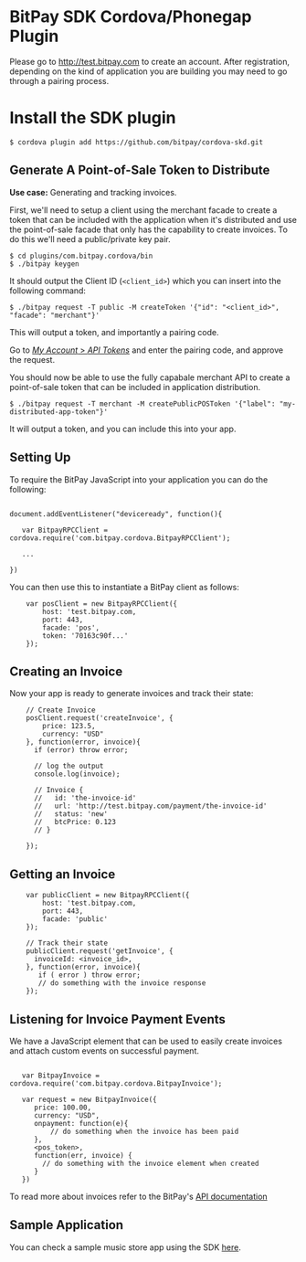 # BitPay SDK Cordova/Phonegap Plugin

Please go to http://test.bitpay.com to create an account. After registration, depending on the kind of application you are building you may need to go through a pairing process.

# Install the SDK plugin

```
$ cordova plugin add https://github.com/bitpay/cordova-skd.git

```

## Generate A Point-of-Sale Token to Distribute

**Use case:** Generating and tracking invoices.

First, we'll need to setup a client using the merchant facade to create a token that can be included with the application when it's distributed and use the point-of-sale facade that only has the capability to create invoices. To do this we'll need a public/private key pair.

```
$ cd plugins/com.bitpay.cordova/bin
$ ./bitpay keygen
```

It should output the Client ID (`<client_id>`) which you can insert into the following command:

```
$ ./bitpay request -T public -M createToken '{"id": "<client_id>", "facade": "merchant"}'
```

This will output a token, and importantly a pairing code.

Go to [*My Account* > *API Tokens*](https://test.bitpay.com/api-tokens) and enter the pairing code, and approve the request.

You should now be able to use the fully capabale merchant API to create a point-of-sale token that can be included in application distribution.

```
$ ./bitpay request -T merchant -M createPublicPOSToken '{"label": "my-distributed-app-token"}'
```

It will output a token, and you can include this into your app.


## Setting Up

To require the BitPay JavaScript into your application you can do the following:

```

document.addEventListener("deviceready", function(){

   var BitpayRPCClient = cordova.require('com.bitpay.cordova.BitpayRPCClient');

   ...

})

```

You can then use this to instantiate a BitPay client as follows:

```
    var posClient = new BitpayRPCClient({
        host: 'test.bitpay.com,
        port: 443,
        facade: 'pos',
        token: '70163c90f...'
    });

```

## Creating an Invoice
Now your app is ready to generate invoices and track their state:

```
    // Create Invoice
    posClient.request('createInvoice', {
        price: 123.5,
        currency: "USD"
    }, function(error, invoice){
      if (error) throw error;

      // log the output
      console.log(invoice);

      // Invoice {
      //   id: 'the-invoice-id'
      //   url: 'http://test.bitpay.com/payment/the-invoice-id'
      //   status: 'new'
      //   btcPrice: 0.123
      // }

    });
```

## Getting an Invoice

```
    var publicClient = new BitpayRPCClient({
        host: 'test.bitpay.com,
        port: 443,
        facade: 'public'
    });

    // Track their state    
    publicClient.request('getInvoice', {
      invoiceId: <invoice_id>,
    }, function(error, invoice){
       if ( error ) throw error;
       // do something with the invoice response
    });
```

## Listening for Invoice Payment Events

We have a JavaScript element that can be used to easily create invoices and attach custom events on successful payment.

```

   var BitpayInvoice = cordova.require('com.bitpay.cordova.BitpayInvoice');

   var request = new BitpayInvoice({
      price: 100.00,
      currency: "USD",
      onpayment: function(e){
          // do something when the invoice has been paid
      },
      <pos_token>, 
      function(err, invoice) {
        // do something with the invoice element when created
      }
   })

```

To read more about invoices refer to the BitPay's [API documentation](https://test.bitpay.com/downloads/bitpayApi.pdf)

## Sample Application

You can check a sample music store app using the SDK [here](https://github.com/bitpay/sample-cordova-skd.git).